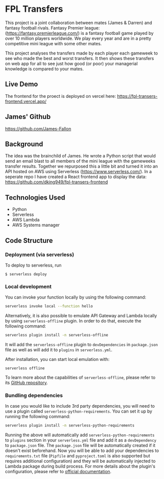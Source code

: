 # FPL Transfers
This project is a joint collaboration between mates (James & Darren) and fantasy football rivals.
Fantasy Premier league: (https://fantasy.premierleague.com/) is a fantasy football game played by over 10 million players worldwide.
We play every year and are in a pretty competitive mini league with some other mates.

This project analyses the transfers made by each player each gameweek to see who made the best and worst transfers. It then shows these transfers on web app for all to see just how good (or poor) your managerial knowledge is compared to your mates.

## Live Demo
The frontend for the proect is deployed on vercel here: https://fpl-transers-frontend.vercel.app/

## James' Github
https://github.com/James-Fallon

## Background
The idea was the brainchild of James. He wrote a Python script that would send an email blast to all members of the mini league with the gameweeks transfer results. Together we repurposed this a little bit and turned it into an API hosted on AWS using Serverless (https://www.serverless.com/).
In a seperate repo I have created a React frontend app to display the data: https://github.com/dking949/fpl-transers-frontend

## Technologies Used
- Python
- Serverless
- AWS Lambda
- AWS Systems manager

## Code Structure

### Deployment (via serverless)

To deploy to serverless, run
```
$ serverless deploy
```

### Local development

You can invoke your function locally by using the following command:

```bash
serverless invoke local --function hello
```

Alternatively, it is also possible to emulate API Gateway and Lambda locally by using `serverless-offline` plugin. In order to do that, execute the following command:

```bash
serverless plugin install -n serverless-offline
```

It will add the `serverless-offline` plugin to `devDependencies` in `package.json` file as well as will add it to `plugins` in `serverless.yml`.

After installation, you can start local emulation with:

```
serverless offline
```

To learn more about the capabilities of `serverless-offline`, please refer to its [GitHub repository](https://github.com/dherault/serverless-offline).

### Bundling dependencies

In case you would like to include 3rd party dependencies, you will need to use a plugin called `serverless-python-requirements`. You can set it up by running the following command:

```bash
serverless plugin install -n serverless-python-requirements
```

Running the above will automatically add `serverless-python-requirements` to `plugins` section in your `serverless.yml` file and add it as a `devDependency` to `package.json` file. The `package.json` file will be automatically created if it doesn't exist beforehand. Now you will be able to add your dependencies to `requirements.txt` file (`Pipfile` and `pyproject.toml` is also supported but requires additional configuration) and they will be automatically injected to Lambda package during build process. For more details about the plugin's configuration, please refer to [official documentation](https://github.com/UnitedIncome/serverless-python-requirements).

